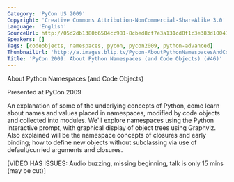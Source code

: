```yaml
---
Category: 'PyCon US 2009'
Copyright: 'Creative Commons Attribution-NonCommercial-ShareAlike 3.0'
Language: 'English'
SourceUrl: http://05d2db1380b6504cc981-8cbed8cf7e3a131cd8f1c3e383d10041.r93.cf2.rackcdn.com/pycon-us-2009/233_pycon-2009-about-python-namespaces-and-code-objects-46.mp4
Speakers: []
Tags: [codeobjects, namespaces, pycon, pycon2009, python-advanced]
ThumbnailUrl: 'http://a.images.blip.tv/Pycon-AboutPythonNamespacesAndCodeObjects397-138.jpg'
Title: 'PyCon 2009: About Python Namespaces (and Code Objects) (#46)'
---
```

About Python Namespaces (and Code Objects)

  
Presented at PyCon 2009

  
An explanation of some of the underlying concepts of Python, come learn about
names and values placed in namespaces, modified by code objects and collected
into modules. We'll explore namespaces using the Python interactive prompt,
with graphical display of object trees using Graphviz. Also explained will be
the namespace concepts of closures and early binding; how to define new
objects without subclassing via use of default/curried arguments and closures.

  
[VIDEO HAS ISSUES: Audio buzzing, missing beginning, talk is only 15 mins (may
be cut)]
